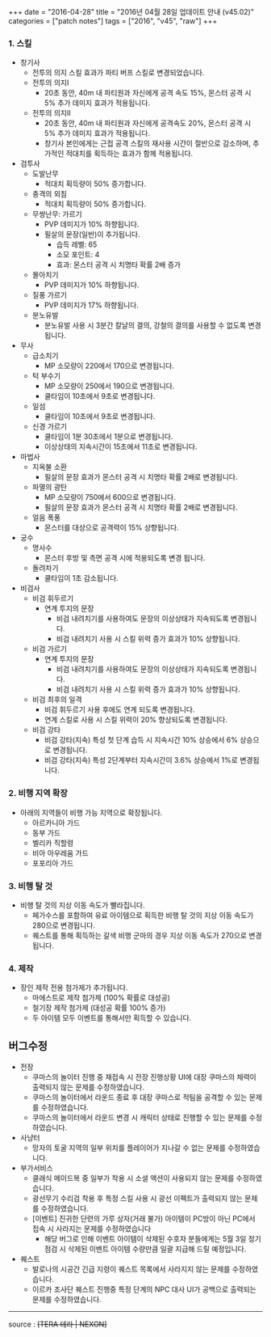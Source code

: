 +++
date = "2016-04-28"
title = "2016년 04월 28일 업데이트 안내 (v45.02)"
categories = ["patch notes"]
tags = ["2016", "v45", "raw"]
+++

### 1. 스킬
- 창기사
  - 전투의 의지 스킬 효과가 파티 버프 스킬로 변경되었습니다.
  - 전투의 의지I
    - 20초 동안, 40m 내 파티원과 자신에게 공격 속도 15%, 몬스터 공격 시 5% 추가 데미지 효과가 적용됩니다.
  - 전투의 의지II
    - 20초 동안, 40m 내 파티원과 자신에게 공격속도 20%, 몬스터 공격 시 5% 추가 데미지 효과가 적용됩니다.
    - 창기사 본인에게는 근접 공격 스킬의 재사용 시간이 절반으로 감소하며, 추가적인 적대치를 획득하는 효과가 함께 적용됩니다.
- 검투사
  - 도발난무
    - 적대치 획득량이 50% 증가합니다.
  - 충격의 외침
    - 적대치 획득량이 50% 증가합니다.
  - 무쌍난무: 가르기
    - PVP 데미지가 10% 하향됩니다.
    - 필살의 문장(일반)이 추가됩니다.
      - 습득 레벨: 65
      - 소모 포인트: 4
      - 효과: 몬스터 공격 시 치명타 확률 2배 증가 
  - 몰아치기
    - PVP 데미지가 10% 하향됩니다.
  - 질풍 가르기
    - PVP 데미지가 17% 하향됩니다.
  - 분노유발
    - 분노유발 사용 시 3분간 칼날의 결의, 강철의 결의를 사용할 수 없도록 변경됩니다.
- 무사
  - 급소치기
    - MP 소모량이 220에서 170으로 변경됩니다.
  - 턱 부수기
    - MP 소모량이 250에서 190으로 변경됩니다.
    - 쿨타임이 10초에서 9초로 변경됩니다.
  - 일섬
    - 쿨타임이 10초에서 9초로 변경됩니다.
  - 신경 가르기
    - 쿨타임이 1분 30초에서 1분으로 변경됩니다.
    - 이상상태의 지속시간이 15초에서 11초로 변경됩니다.
- 마법사
  - 지옥불 소환
    - 필살의 문장 효과가 몬스터 공격 시 치명타 확률 2배로 변경됩니다.
  - 파멸의 광탄
    - MP 소모량이 750에서 600으로 변경됩니다.
    - 필살의 문장 효과가 몬스터 공격 시 치명타 확률 2배로 변경됩니다.
  - 얼음 폭풍
    - 몬스터를 대상으로 공격력이 15% 상향됩니다.
- 궁수
  - 명사수
    - 몬스터 후방 및 측면 공격 시에 적용되도록 변경 됩니다.
  - 돌려차기
    - 쿨타임이 1초 감소됩니다.
- 비검사
  - 비검 휘두르기
    - 연계 투지의 문장
      - 비검 내려치기를 사용하여도 문장의 이상상태가 지속되도록 변경됩니다.
      - 비검 내려치기 사용 시 스킬 위력 증가 효과가 10% 상향됩니다.
  - 비검 가르기
    - 연계 투지의 문장
      - 비검 내려치기를 사용하여도 문장의 이상상태가 지속되도록 변경됩니다.
      - 비검 내려치기 사용 시 스킬 위력 증가 효과가 10% 상향됩니다.
  - 비검 최후의 일격
    - 비검 휘두르기 사용 후에도 연계 되도록 변경됩니다.
    - 연계 스킬로 사용 시 스킬 위력이 20% 향상되도록 변경됩니다.
  - 비검 강타
    - 비검 강타(지속) 특성 첫 단계 습득 시 지속시간 10% 상승에서 6% 상승으로 변경됩니다.
    - 비검 강타(지속) 특성 2단계부터 지속시간이 3.6% 상승에서 1%로 변경됩니다.

### 2. 비행 지역 확장
- 아래의 지역들이 비행 가능 지역으로 확장됩니다.
  - 아르카니아 가드
  - 동부 가드
  - 벨리카 직할령
  - 비아 아우레움 가드
  - 포포리아 가드

### 3. 비행 탈 것
- 비행 탈 것의 지상 이동 속도가 빨라집니다.
  - 페가수스를 포함하여 유료 아이템으로 획득한 비행 탈 것의 지상 이동 속도가 280으로 변경됩니다.
  - 퀘스트를 통해 획득하는 갈색 비행 군마의 경우 지상 이동 속도가 270으로 변경됩니다.

### 4. 제작
- 장인 제작 전용 첨가제가 추가됩니다.
  - 마에스트로 제작 첨가제 (100% 확률로 대성공) 
  - 철기장 제작 첨가제 (대성공 확률 100% 증가) 
  - 두 아이템 모두 이벤트를 통해서만 획득할 수 있습니다.

## 버그수정

- 전장
  - 쿠마스의 놀이터 진행 중 재접속 시 전장 진행상황 UI에 대장 쿠마스의 체력이 출력되지 않는 문제를 수정하였습니다.
  - 쿠마스의 놀이터에서 라운드 종료 후 대장 쿠마스로 적팀을 공격할 수 있는 문제를 수정하였습니다.
  - 쿠마스의 놀이터에서 라운드 변경 시 캐릭터 상태로 진행할 수 있는 문제를 수정하였습니다.
- 사냥터
  - 망자의 토굴 지역의 일부 위치를 플레이어가 지나갈 수 없는 문제를 수정하였습니다.
- 부가서비스
  - 클래식 메이드복 중 일부가 착용 시 소셜 액션이 사용되지 않는 문제를 수정하였습니다.
  - 광선무기 수리검 착용 후 특정 스킬 사용 시 광선 이펙트가 출력되지 않는 문제를 수정하였습니다.
  - [이벤트] 진귀한 단련의 가루 상자(거래 불가) 아이템이 PC방이 아닌 PC에서 접속 시 사라지는 문제를 수정하였습니다 
    - 해당 버그로 인해 이벤트 아이템이 삭제된 수호자 분들에게는 5월 3일 정기점검 시 삭제된 이벤트 아이템 수량만큼 일괄 지급해 드릴 예정입니다.
- 퀘스트
  - 발로나의 시공간 긴급 지령이 퀘스트 목록에서 사라지지 않는 문제를 수정하였습니다.
  - 이르카 조사단 퀘스트 진행중 특정 단계의 NPC 대사 UI가 공백으로 출력되는 문제를 수정하였습니다.

----

source : ~~[TERA 테라 | NEXON]~~
